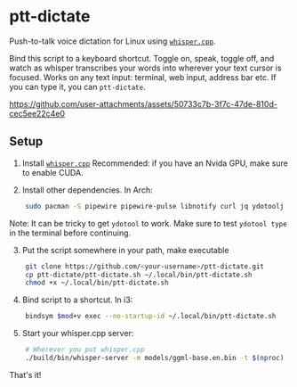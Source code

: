 # ptt-dictate

Push-to-talk voice dictation for Linux using [`whisper.cpp`](https://github.com/ggml-org/whisper.cpp).

Bind this script to a keyboard shortcut. Toggle on, speak, toggle off, and watch as whisper transcribes your words into wherever your text cursor is focused. Works on any text input: terminal, web input, address bar etc. If you can type it, you can `ptt-dictate`.

https://github.com/user-attachments/assets/50733c7b-3f7c-47de-810d-cec5ee22c4e0

## Setup

1. Install [`whisper.cpp`](https://github.com/ggml-org/whisper.cpp)
Recommended: if you have an Nvida GPU, make sure to enable CUDA.

2. Install other dependencies. In Arch:
```bash
	sudo pacman -S pipewire pipewire-pulse libnotify curl jq ydotoolj
```

Note: It can be tricky to get `ydotool` to work. Make sure to test `ydotool type` in the terminal before continuing.

3. Put the script somewhere in your path, make executable
```bash
	git clone https://github.com/<your-username>/ptt-dictate.git
	cp ptt-dictate/ptt-dictate.sh ~/.local/bin/ptt-dictate.sh
	chmod +x ~/.local/bin/ptt-dictate.sh
```

4. Bind script to a shortcut. In i3:
```bash
	bindsym $mod+v exec --no-startup-id ~/.local/bin/ptt-dictate.sh
```

5. Start your whisper.cpp server:
```bash
	# Wherever you put whisper.cpp
	./build/bin/whisper-server -m models/ggml-base.en.bin -t $(nproc)
```

That's it!

